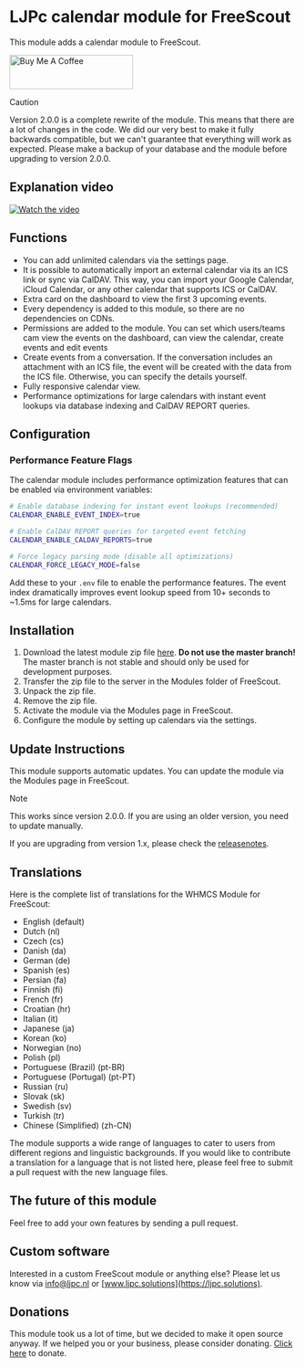 # LJPc calendar module for FreeScout

This module adds a calendar module to FreeScout.

<a href="https://www.buymeacoffee.com/Lars-" target="_blank"><img src="https://cdn.buymeacoffee.com/buttons/v2/default-orange.png" alt="Buy Me A Coffee" height="60" style="height: 60px !important;width: 217px !important;" ></a>

> [!CAUTION]
> Version 2.0.0 is a complete rewrite of the module. This means that there are a lot of changes in the code. We did our very best to make it fully backwards compatible, but we can't guarantee that everything will work as expected. Please
> make a backup of your database and the module before upgrading to version 2.0.0.

## Explanation video

[![Watch the video](https://resources.ljpc.network/freescout-modules/calendar/video-thumbnail-with-overlay.png)](https://videos.ljpc.nl/view?m=18xtdDMS2)

## Functions

- You can add unlimited calendars via the settings page.
- It is possible to automatically import an external calendar via its an ICS link or sync via CalDAV. This way, you can import your Google Calendar, iCloud Calendar, or any other calendar that supports ICS or CalDAV.
- Extra card on the dashboard to view the first 3 upcoming events.
- Every dependency is added to this module, so there are no dependencies on CDNs.
- Permissions are added to the module. You can set which users/teams cam view the events on the dashboard, can view the calendar, create events and edit events
- Create events from a conversation. If the conversation includes an attachment with an ICS file, the event will be created with the data from the ICS file. Otherwise, you can specify the details yourself.
- Fully responsive calendar view.
- Performance optimizations for large calendars with instant event lookups via database indexing and CalDAV REPORT queries.

## Configuration

### Performance Feature Flags

The calendar module includes performance optimization features that can be enabled via environment variables:

```bash
# Enable database indexing for instant event lookups (recommended)
CALENDAR_ENABLE_EVENT_INDEX=true

# Enable CalDAV REPORT queries for targeted event fetching
CALENDAR_ENABLE_CALDAV_REPORTS=true

# Force legacy parsing mode (disable all optimizations)
CALENDAR_FORCE_LEGACY_MODE=false
```

Add these to your `.env` file to enable the performance features. The event index dramatically improves event lookup speed from 10+ seconds to ~1.5ms for large calendars.

## Installation

1. Download the latest module zip file [here](https://resources.ljpc.network/freescout-modules/calendar/latest.zip). **Do not use the master branch!** The master branch is not stable and should only be used for development
   purposes.
2. Transfer the zip file to the server in the Modules folder of FreeScout.
3. Unpack the zip file.
4. Remove the zip file.
5. Activate the module via the Modules page in FreeScout.
6. Configure the module by setting up calendars via the settings.

## Update Instructions

This module supports automatic updates. You can update the module via the Modules page in FreeScout.

> [!NOTE]  
> This works since version 2.0.0. If you are using an older version, you need to update manually.

If you are upgrading from version 1.x, please check the [releasenotes](https://github.com/LJPc-solutions/freescout-calendar-module/releases/tag/2.0.0).

## Translations

Here is the complete list of translations for the WHMCS Module for FreeScout:

- English (default)
- Dutch (nl)
- Czech (cs)
- Danish (da)
- German (de)
- Spanish (es)
- Persian (fa)
- Finnish (fi)
- French (fr)
- Croatian (hr)
- Italian (it)
- Japanese (ja)
- Korean (ko)
- Norwegian (no)
- Polish (pl)
- Portuguese (Brazil) (pt-BR)
- Portuguese (Portugal) (pt-PT)
- Russian (ru)
- Slovak (sk)
- Swedish (sv)
- Turkish (tr)
- Chinese (Simplified) (zh-CN)

The module supports a wide range of languages to cater to users from different regions and linguistic backgrounds. If you would like to contribute a translation for a language that is not listed here, please feel free to submit a pull
request with the new language files.

## The future of this module

Feel free to add your own features by sending a pull request.

## Custom software

Interested in a custom FreeScout module or anything else? Please let us know
via [info@ljpc.nl](mailto:info@ljpc.nl?subject=Calendar%20module) or [www.ljpc.solutions](https://ljpc.solutions).

## Donations

This module took us a lot of time, but we decided to make it open source anyway. If we helped you or your business,
please consider donating.
[Click here](https://www.buymeacoffee.com/Lars-) to donate.



